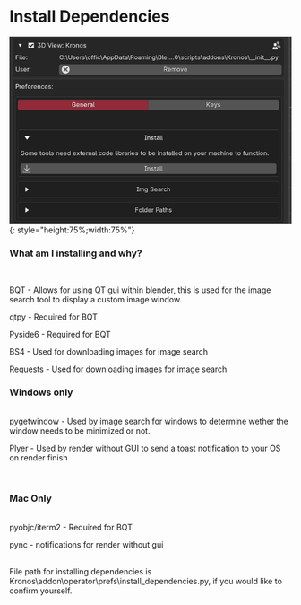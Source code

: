 <h1> Install Dependencies</h1>

![Alt Text](images/Enable.png){: style="height:75%;width:75%"}

<h3>What am I installing and why?</h3>

<br>

BQT - Allows for using QT gui within blender, this is used for the image search tool to display a custom image window.

qtpy - Required for BQT

Pyside6 - Required for BQT

BS4 - Used for downloading images for image search

Requests - Used for downloading images for image search

<h3>Windows only</h3>

<br>
pygetwindow - Used by image search for windows to determine wether the window needs to be minimized or not.

Plyer - Used by render without GUI to send a toast notification to your OS on render finish

<br>

<h3>Mac Only</h3>

<br>
pyobjc/iterm2 - Required for BQT

pync - notifications for render without gui

<br>
File path for installing dependencies is Kronos\addon\operator\prefs\install_dependencies.py, if you would like to confirm yourself.
